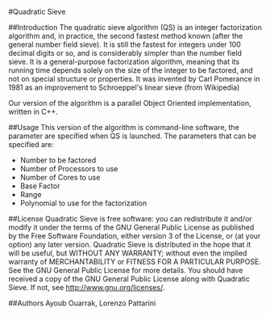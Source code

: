 #Quadratic Sieve

##Introduction
The quadratic sieve algorithm (QS) is an integer factorization algorithm and, in practice, the second fastest method known (after the general number field sieve). It is still the fastest for integers under 100 decimal digits or so, and is considerably simpler than the number field sieve. It is a general-purpose factorization algorithm, meaning that its running time depends solely on the size of the integer to be factored, and not on special structure or properties. It was invented by Carl Pomerance in 1981 as an improvement to Schroeppel's linear sieve (from Wikipedia)
     
Our version of the algorithm is a parallel Object Oriented implementation, written in C++. 

##Usage
This version of the algorithm is command-line software, the parameter are specified when QS is launched.
The parameters that can be specified are:
* Number to be factored
* Number of Processors to use
* Number of Cores to use
* Base Factor 
* Range
* Polynomial to use for the factorization
 

##License
Quadratic Sieve is free software: you can redistribute it and/or modify it under the terms of 
the GNU General Public License as published by the Free Software Foundation, either 
version 3 of the License, or (at your option) any later version. Quadratic Sieve is distributed 
in the hope that it will be useful, but WITHOUT ANY WARRANTY; without even the implied 
warranty of MERCHANTABILITY or FITNESS FOR A PARTICULAR PURPOSE. See the GNU General 
Public License for more details. You should have received a copy of the GNU General 
Public License along with Quadratic Sieve. If not, see http://www.gnu.org/licenses/.
    
##Authors
Ayoub Ouarrak,
Lorenzo Pattarini



